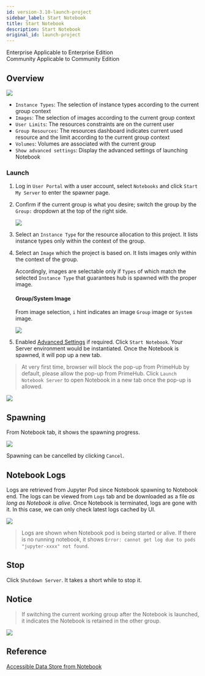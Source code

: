 ```yaml
---
id: version-3.10-launch-project
sidebar_label: Start Notebook
title: Start Notebook
description: Start Notebook
original_id: launch-project
---
```


<div class="label-sect">
  <div class="ee-only tooltip">Enterprise
    <span class="tooltiptext">Applicable to Enterprise Edition</span>
  </div>
  <div class="ce-only tooltip">Community
    <span class="tooltiptext">Applicable to Community Edition</span>
  </div>
</div>


## Overview

![](assets/spawner_v310.png)


+ `Instance Types`: The selection of instance types according to the current group context
+ `Images`: The selection of images according to the current group context
+ `User Limits`: The resources constraints are on the current user
+ `Group Resources`: The resources dashboard indicates current used resource and the limit according to the current group context
+ `Volumes`: Volumes are associated with the current group
+ `Show advanced settings`: Display the advanced settings of launching Notebook

### Launch

1. Log in `User Portal` with a user account, select `Notebooks` and click `Start My Server` to enter the spawner page.

2. Confirm if the current group is what you desire; switch the group by the `Group:` dropdown at the top of the right side.

    ![](assets/group_context.png)

3. Select an `Instance Type` for the resource allocation to this project. It lists instance types only within the context of the group.

4. Select an `Image` which the project is based on. It lists images only within the context of the group.

   Accordingly, images are selectable only if `Types` of which match the selected `Instance Type` that guarantees hub is spawned with the proper image.

   #### Group/System Image

    From image selection, `i` hint indicates an image `Group` image or `System` image.

    ![](assets/group-image-hint.png)

5. Enabled [Advanced Settings](../user-advanced-setting) if required. Click `Start Notebook`. Your Server environment would be instantiated. Once the Notebook is spawned, it will pop up a new tab.
   
>At very first time, browser will block the pop-up from PrimeHub by default, please allow the pop-up from PrimeHub. Click `Launch Notebook Server` to open Notebook in a new tab once the pop-up is allowed.

![](assets/v39-jupyter-popup-block.png)

## Spawning

From Notebook tab, it shows the spawning progress.

![](assets/spawner_cancel_v33.png)

Spawning can be cancelled by clicking `Cancel`.

## Notebook Logs

Logs are retrieved from Jupyter Pod since Notebook spawning to Notebook end. The logs can be viewed from `Logs` tab and be downloaded as a file *as long as Notebook is alive*. Once Notebook is terminated, logs are gone with it. In this case, we can only check latest logs cached by UI.

![](assets/spawner_log.png)

>Logs are shown when Notebook pod is being started or alive. If there is no running notebook, it shows `Error: cannot get log due to pods "jupyter-xxxx" not found`.

## Stop

Click `Shutdown Server`. It takes a short while to stop it.

## Notice

>If switching the current working group after the Notebook is launched, it indicates the Notebook is retained in the other group.

![](assets/v39-jupyter-other-group.png)

## Reference

[Accessible Data Store from Notebook ](nb-data-store)
